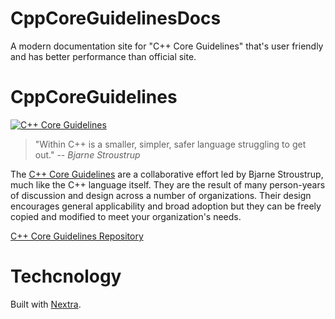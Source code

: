 # CppCoreGuidelinesDocs
A modern documentation site for "C++ Core Guidelines" that's user friendly and has better performance than official site.

# CppCoreGuidelines
[![C++ Core Guidelines](cpp_core_guidelines_logo_text.png)](http://isocpp.github.io/CppCoreGuidelines/CppCoreGuidelines)

>"Within C++ is a smaller, simpler, safer language struggling to get out."
>-- <cite>Bjarne Stroustrup</cite>

The [C++ Core Guidelines](CppCoreGuidelines.md) are a collaborative effort led by Bjarne Stroustrup, much like the C++ language itself. They are the result of many
person-years of discussion and design across a number of organizations. Their design encourages general applicability and broad adoption but
they can be freely copied and modified to meet your organization's needs.

[C++ Core Guidelines Repository](https://github.com/isocpp/CppCoreGuidelines)

# Techcnology
Built with [Nextra](https://github.com/shuding/nextra). 